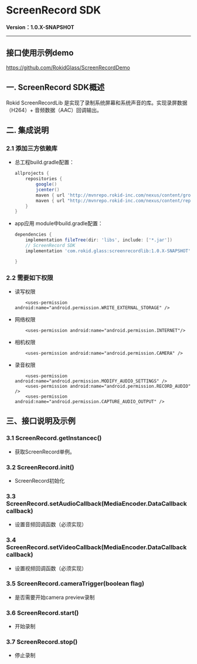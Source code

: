 
# ScreenRecord SDK

**Version：1.0.X-SNAPSHOT**

---
## 接口使用示例demo

https://github.com/RokidGlass/ScreenRecordDemo

## 一. ScreenRecord SDK概述

Rokid ScreenRecordLib 是实现了录制系统屏幕和系统声音的库。实现录屏数据（H264）+ 音频数据（AAC）回调输出。


## 二. 集成说明

### 2.1 添加三方依赖库

- 总工程build.gradle配置：

  ```groovy
  allprojects {
      repositories {
          google()
          jcenter()
          maven { url 'http://mvnrepo.rokid-inc.com/nexus/content/groups/public/' }
          maven { url "http://mvnrepo.rokid-inc.com/nexus/content/repositories/releases/"}
      }
  }
  ```
  
- app应用 module中build.gradle配置：

  ```groovy
  dependencies {
      implementation fileTree(dir: 'libs', include: ['*.jar'])
      // ScreenRecord SDK
      implementation 'com.rokid.glass:screenrecordlib:1.0.X-SNAPSHOT'

  }
  ```


### 2.2 需要如下权限
-   读写权限
    ```grovy
        <uses-permission android:name="android.permission.WRITE_EXTERNAL_STORAGE" />
    ```
-   网络权限
    ```grovy
        <uses-permission android:name="android.permission.INTERNET"/>
    ```
-   相机权限
    ```grovy
        <uses-permission android:name="android.permission.CAMERA" />
    ```
-   录音权限
    ```grovy
        <uses-permission android:name="android.permission.MODIFY_AUDIO_SETTINGS" />
        <uses-permission android:name="android.permission.RECORD_AUDIO" />
        <uses-permission android:name="android.permission.CAPTURE_AUDIO_OUTPUT" />
    ```

## 三、接口说明及示例

### 3.1  ScreenRecord.getInstancec()
*   获取ScreenRecord单例。
   
### 3.2 ScreenRecord.init()
*   ScreenRecord初始化
  
### 3.3 ScreenRecord.setAudioCallback(MediaEncoder.DataCallback callback)
*   设置音频回调函数（必须实现）

### 3.4 ScreenRecord.setVideoCallback(MediaEncoder.DataCallback callback)
*   设置视频回调函数（必须实现）

### 3.5 ScreenRecord.cameraTrigger(boolean flag)
*   是否需要开始camera preview录制

### 3.6 ScreenRecord.start()
*   开始录制

### 3.7 ScreenRecord.stop()
*   停止录制

